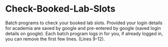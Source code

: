 # Check-Booked-Lab-Slots
Batch programs to check your booked lab slots.
Provided your login details for academia are saved by google and pre-entered by google (saved login details on google).
Each batch program logs in for you, if already logged in, you can remove the first few lines. (Lines 9-12). 
